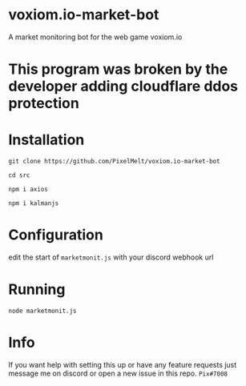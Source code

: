 # voxiom.io-market-bot
A market monitoring bot for the web game voxiom.io

# This program was broken by the developer adding cloudflare ddos protection

# Installation
```git clone https://github.com/PixelMelt/voxiom.io-market-bot```

```cd src```

```npm i axios```

```npm i kalmanjs```

# Configuration

edit the start of ```marketmonit.js``` with your discord webhook url

# Running

```node marketmonit.js```

# Info

If you want help with setting this up or have any feature requests just message me on discord or open a new issue in this repo. ```Pix#7008```
